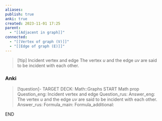 ```yaml
---
aliases: 
publish: true
anki: true
created: 2023-11-01 17:25
parent:
  - "[[Adjacent in graph]]"
connected:
  - "[[Vertex of graph (V)]]"
  - "[[Edge of graph (E)]]"
---
```


> [!tip] Incident vertex and edge
> The vertex ${} u$ and the edge $uv$ are said to be incident with each other.

### Anki
> [!question]-
TARGET DECK: Math::Graphs
START
Math prop
Question_eng: Incident vertex and edge
Question_rus: 
Answer_eng: The vertex ${} u$ and the edge $uv$ are said to be incident with each other.
Answer_rus: 
Formula_main: 
Formula_additional:
<!--ID: 1699130467965-->
END












